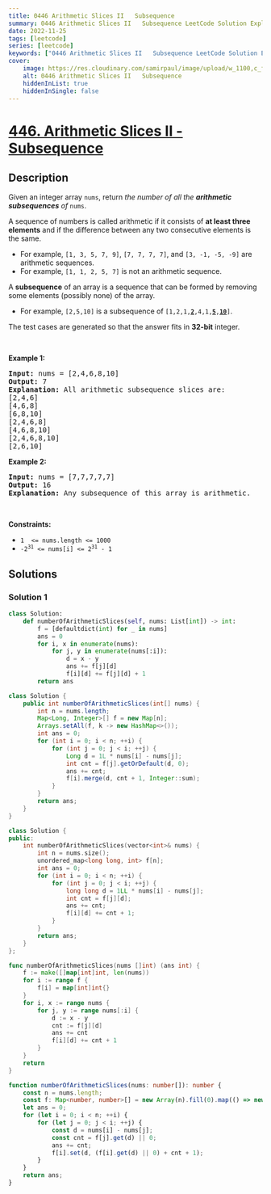 ```yaml
---
title: 0446 Arithmetic Slices II   Subsequence
summary: 0446 Arithmetic Slices II   Subsequence LeetCode Solution Explained
date: 2022-11-25
tags: [leetcode]
series: [leetcode]
keywords: ["0446 Arithmetic Slices II   Subsequence LeetCode Solution Explained in all languages", "0446 Arithmetic Slices II   Subsequence", "LeetCode", "leetcode solution in Python3 C++ Java Go PHP Ruby Swift TypeScript Rust C# JavaScript C", "GeeksforGeeks", "InterviewBit", "Coding Ninjas", "HackerRank", "HackerEarth", "CodeChef", "TopCoder", "AlgoExpert", "freeCodeCamp", "Codeforces", "GitHub", "AtCoder", "Samir Paul"]
cover:
    image: https://res.cloudinary.com/samirpaul/image/upload/w_1100,c_fit,co_rgb:FFFFFF,l_text:Arial_75_bold:0446 Arithmetic Slices II   Subsequence - Solution Explained/problem-solving.webp
    alt: 0446 Arithmetic Slices II   Subsequence
    hiddenInList: true
    hiddenInSingle: false
---
```



# [446. Arithmetic Slices II - Subsequence](https://leetcode.com/problems/arithmetic-slices-ii-subsequence)


## Description

<p>Given an integer array <code>nums</code>, return <em>the number of all the <strong>arithmetic subsequences</strong> of</em> <code>nums</code>.</p>

<p>A sequence of numbers is called arithmetic if it consists of <strong>at least three elements</strong> and if the difference between any two consecutive elements is the same.</p>

<ul>
	<li>For example, <code>[1, 3, 5, 7, 9]</code>, <code>[7, 7, 7, 7]</code>, and <code>[3, -1, -5, -9]</code> are arithmetic sequences.</li>
	<li>For example, <code>[1, 1, 2, 5, 7]</code> is not an arithmetic sequence.</li>
</ul>

<p>A <strong>subsequence</strong> of an array is a sequence that can be formed by removing some elements (possibly none) of the array.</p>

<ul>
	<li>For example, <code>[2,5,10]</code> is a subsequence of <code>[1,2,1,<strong><u>2</u></strong>,4,1,<u><strong>5</strong></u>,<u><strong>10</strong></u>]</code>.</li>
</ul>

<p>The test cases are generated so that the answer fits in <strong>32-bit</strong> integer.</p>

<p>&nbsp;</p>
<p><strong class="example">Example 1:</strong></p>

<pre>
<strong>Input:</strong> nums = [2,4,6,8,10]
<strong>Output:</strong> 7
<strong>Explanation:</strong> All arithmetic subsequence slices are:
[2,4,6]
[4,6,8]
[6,8,10]
[2,4,6,8]
[4,6,8,10]
[2,4,6,8,10]
[2,6,10]
</pre>

<p><strong class="example">Example 2:</strong></p>

<pre>
<strong>Input:</strong> nums = [7,7,7,7,7]
<strong>Output:</strong> 16
<strong>Explanation:</strong> Any subsequence of this array is arithmetic.
</pre>

<p>&nbsp;</p>
<p><strong>Constraints:</strong></p>

<ul>
	<li><code>1&nbsp; &lt;= nums.length &lt;= 1000</code></li>
	<li><code>-2<sup>31</sup> &lt;= nums[i] &lt;= 2<sup>31</sup> - 1</code></li>
</ul>

## Solutions

### Solution 1

<!-- tabs:start -->

```python
class Solution:
    def numberOfArithmeticSlices(self, nums: List[int]) -> int:
        f = [defaultdict(int) for _ in nums]
        ans = 0
        for i, x in enumerate(nums):
            for j, y in enumerate(nums[:i]):
                d = x - y
                ans += f[j][d]
                f[i][d] += f[j][d] + 1
        return ans
```

```java
class Solution {
    public int numberOfArithmeticSlices(int[] nums) {
        int n = nums.length;
        Map<Long, Integer>[] f = new Map[n];
        Arrays.setAll(f, k -> new HashMap<>());
        int ans = 0;
        for (int i = 0; i < n; ++i) {
            for (int j = 0; j < i; ++j) {
                Long d = 1L * nums[i] - nums[j];
                int cnt = f[j].getOrDefault(d, 0);
                ans += cnt;
                f[i].merge(d, cnt + 1, Integer::sum);
            }
        }
        return ans;
    }
}
```

```cpp
class Solution {
public:
    int numberOfArithmeticSlices(vector<int>& nums) {
        int n = nums.size();
        unordered_map<long long, int> f[n];
        int ans = 0;
        for (int i = 0; i < n; ++i) {
            for (int j = 0; j < i; ++j) {
                long long d = 1LL * nums[i] - nums[j];
                int cnt = f[j][d];
                ans += cnt;
                f[i][d] += cnt + 1;
            }
        }
        return ans;
    }
};
```

```go
func numberOfArithmeticSlices(nums []int) (ans int) {
	f := make([]map[int]int, len(nums))
	for i := range f {
		f[i] = map[int]int{}
	}
	for i, x := range nums {
		for j, y := range nums[:i] {
			d := x - y
			cnt := f[j][d]
			ans += cnt
			f[i][d] += cnt + 1
		}
	}
	return
}
```

```ts
function numberOfArithmeticSlices(nums: number[]): number {
    const n = nums.length;
    const f: Map<number, number>[] = new Array(n).fill(0).map(() => new Map());
    let ans = 0;
    for (let i = 0; i < n; ++i) {
        for (let j = 0; j < i; ++j) {
            const d = nums[i] - nums[j];
            const cnt = f[j].get(d) || 0;
            ans += cnt;
            f[i].set(d, (f[i].get(d) || 0) + cnt + 1);
        }
    }
    return ans;
}
```

<!-- tabs:end -->

<!-- end -->
